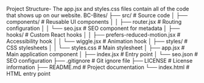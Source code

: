 Project Structure- The app.jsx and styles.css files contain all of the code that shows up on our website.
BC-Bites/
├── src/                  # Source code
│   ├── components/       # Reusable UI components
│   │   ├── router.jsx    # Routing configuration
│   │   └── seo.jsx       # SEO component for metadata
│   ├── hooks/            # Custom React hooks
│   │   ├── prefers-reduced-motion.jsx  # Accessibility hook
│   │   └── wiggle.jsx    # Animation hook
│   ├── styles/           # CSS stylesheets
│   │   └── styles.css    # Main stylesheet
│   ├── app.jsx           # Main application component
│   ├── index.jsx         # Entry point
│   └── seo.json          # SEO configuration
├── .gitignore            # Git ignore file
├── LICENSE               # License information
├── README.md             # Project documentation
└── index.html            # HTML entry point
